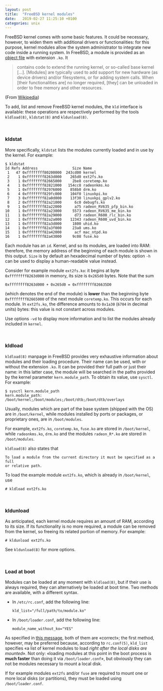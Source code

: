 ```yaml
---
layout: post
title:  "FreeBSD kernel modules"
date:   2019-02-27 11:25:10 +0100
categories: unix
---
```

FreeBSD kernel comes with some basic features. It could be necessary, however, to widen them with additional drivers or functionalities: for this purpose, kernel modules allow the system administrator to integrate new code inside a running system. In FreeBSD, a module is provided as an [object file] with extension `.ko`. It

> contains code to extend the running kernel, or so-called base kernel [...]. \[Modules\] are typically used to add support for new hardware (as device drivers) and/or filesystems, or for adding system calls. When \[their functionalities are\] no longer required, \[they\] can be unloaded in order to free memory and other resources.

(From [Wikipedia])

To add, list and remove FreeBSD kernel modules, the `kld` interface is available: these operations are respectively performed by the tools `kldload(8)`, `kldstat(8)` and `kldunload(8)`.

<BR>

### kldstat

More specifically, `kldstat` lists the modules currently loaded and in use by the kernel. For example:

    $ kldstat
    Id Refs Address                Size Name
     1   47 0xffffffff80200000  243cd00 kernel
     2    1 0xffffffff8263d000    265d0 ext2fs.ko
     3    1 0xffffffff82665000     2be8 coretemp.ko
     4    1 0xffffffff82821000   154cc8 radeonkms.ko
     5    1 0xffffffff82976000    858b0 drm.ko
     6    4 0xffffffff829fc000    104f0 linuxkpi.ko
     7    3 0xffffffff82a0d000    13f30 linuxkpi_gplv2.ko
     8    2 0xffffffff82a21000      6c0 debugfs.ko
     9    1 0xffffffff82a22000      a75 radeon_RV635_pfp_bin.ko
    10    1 0xffffffff82a23000     5573 radeon_RV635_me_bin.ko
    11    1 0xffffffff82a29000      d73 radeon_R600_rlc_bin.ko
    12    1 0xffffffff82a2a000    12343 radeon_R600_uvd_bin.ko
    13    1 0xffffffff82a3d000     1800 uhid.ko
    14    1 0xffffffff82a3f000     23a8 ums.ko
    15    1 0xffffffff82a42000      acf mac_ntpd.ko
    16    1 0xffffffff82a43000     9c08 fuse.ko

Each module has an `id`. Kernel, and so its modules, are loaded into RAM: therefore, the memory address of the beginning of each module is shown in this output. `Size` is by default an hexadecimal number of bytes: option `-h` can be used to display a human-readable value instead. 

Consider for example module `ext2fs.ko`: it begins at byte `0xffffffff8263d000` in memory, its size is `0x265d0` bytes. Note that the sum

    0xffffffff8263d000 + 0x265d0 = 0xffffffff826635D0

(which denotes the end of the module) is **lower** than the beginning byte `0xffffffff82665000` of the next module `coretemp.ko`. This occurs for each module. In `ext2fs.ko`, the difference amounts to `0x1a30` (`6704` in decimal units) bytes: this value is not constant across modules.

Use options `-vd` to display more information and to list the modules already included in `kernel`.

<BR>

### kldload

`kldload(8)` manpage in FreeBSD provides very exhaustive information about modules and their loading procedure. Their name can be used, with or without the extension `.ko`. It can be provided their full path or just their name: in this latter case, the module will be searched in the paths provided by the kernel parameter `kern.module_path`. To obtain its value, use `sysctl`. For example:

    $ sysctl kern.module_path
    kern.module_path: /boot/kernel;/boot/modules;/boot/dtb;/boot/dtb/overlays

Usually, modules which are part of the base system (shipped with the OS) are in `/boot/kernel`, while modules installed by ports or packages, or proprietary ones, are in `/boot/modules`.

For example, `ext2fs.ko`, `coretemp.ko`, `fuse.ko` are stored in `/boot/kernel`, while `radeonkms.ko`, `drm.ko` and the modules `radeon_R*.ko` are stored in `/boot/modules`.

`kldload(8)` also states that

    To load a module from the current directory it must be specified as a full
    or relative path.	

To load the example module `ext2fs.ko`, which is already in `/boot/kernel`, use

    # kldload ext2fs.ko

<BR>

### kldunload

As anticipated, each kernel module requires an amount of RAM, according to its size. If its functionality is no more required, a module can be removed from the kernel, so freeing its related portion of memory. For example:

    # kldunload ext2fs.ko

See `kldunload(8)` for more options.

<BR>

### Load at boot

Modules can be loaded at any moment with `kldload(8)`, but if their use is always required, they can alternatively be loaded at boot time. Two methods are available, with a different syntax.

* In `/etc/rc.conf`, add the following line:

    `kld_list="/full/path/to/module.ko"`

* In `/boot/loader.conf`, add the following line:

    `module_name_without_ko="YES"`

As specified in [this message], both of them are «correct»; the first method, however, may be preferred because, according to `rc.conf(5)`, `kld_list` specifies «a list of kernel modules to load *right after the local disks are mounted*». Not only: «loading modules at this point in the boot
process is **much faster** than doing it via `/boot/loader.conf`», but obviously they can not be modules necessary to mount a local disk.

If for example modules `ext2fs` and/or `fuse` are required to mount one or more local disks (or partitions), they must be loaded using `/boot/loader.conf`.


[object file]: https://en.wikipedia.org/wiki/Object_file
[Wikipedia]: https://en.wikipedia.org/wiki/Loadable_kernel_module
[this message]: https://lists.freebsd.org/pipermail/freebsd-questions/2014-August/260678.html
